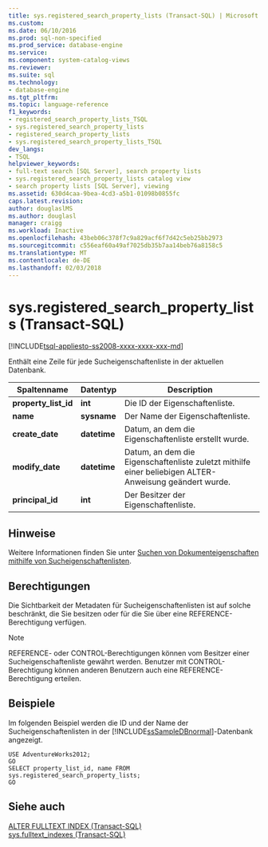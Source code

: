 ```yaml
---
title: sys.registered_search_property_lists (Transact-SQL) | Microsoft Docs
ms.custom: 
ms.date: 06/10/2016
ms.prod: sql-non-specified
ms.prod_service: database-engine
ms.service: 
ms.component: system-catalog-views
ms.reviewer: 
ms.suite: sql
ms.technology:
- database-engine
ms.tgt_pltfrm: 
ms.topic: language-reference
f1_keywords:
- registered_search_property_lists_TSQL
- sys.registered_search_property_lists
- registered_search_property_lists
- sys.registered_search_property_lists_TSQL
dev_langs:
- TSQL
helpviewer_keywords:
- full-text search [SQL Server], search property lists
- sys.registered_search_property_lists catalog view
- search property lists [SQL Server], viewing
ms.assetid: 630d4caa-9bea-4cd3-a5b1-01098b0855fc
caps.latest.revision: 
author: douglaslMS
ms.author: douglasl
manager: craigg
ms.workload: Inactive
ms.openlocfilehash: 43beb06c378f7c9a829acf6f7d42c5eb25bb2973
ms.sourcegitcommit: c556eaf60a49af7025db35b7aa14beb76a8158c5
ms.translationtype: MT
ms.contentlocale: de-DE
ms.lasthandoff: 02/03/2018
---
```

# <a name="sysregisteredsearchpropertylists-transact-sql"></a>sys.registered_search_property_lists (Transact-SQL)
[!INCLUDE[tsql-appliesto-ss2008-xxxx-xxxx-xxx-md](../../includes/tsql-appliesto-ss2008-xxxx-xxxx-xxx-md.md)]

  Enthält eine Zeile für jede Sucheigenschaftenliste in der aktuellen Datenbank.  
  
|Spaltenname|Datentyp|Description|  
|-----------------|---------------|-----------------|  
|**property_list_id**|**int**|Die ID der Eigenschaftenliste.|  
|**name**|**sysname**|Der Name der Eigenschaftenliste.|  
|**create_date**|**datetime**|Datum, an dem die Eigenschaftenliste erstellt wurde.|  
|**modify_date**|**datetime**|Datum, an dem die Eigenschaftenliste zuletzt mithilfe einer beliebigen ALTER-Anweisung geändert wurde.|  
|**principal_id**|**int**|Der Besitzer der Eigenschaftenliste.|  
  
## <a name="remarks"></a>Hinweise  
 Weitere Informationen finden Sie unter [Suchen von Dokumenteigenschaften mithilfe von Sucheigenschaftenlisten](../../relational-databases/search/search-document-properties-with-search-property-lists.md).  
  
## <a name="permissions"></a>Berechtigungen  
 Die Sichtbarkeit der Metadaten für Sucheigenschaftenlisten ist auf solche beschränkt, die Sie besitzen oder für die Sie über eine REFERENCE-Berechtigung verfügen.  
  
> [!NOTE]  
>  REFERENCE- oder CONTROL-Berechtigungen können vom Besitzer einer Sucheigenschaftenliste gewährt werden. Benutzer mit CONTROL-Berechtigung können anderen Benutzern auch eine REFERENCE-Berechtigung erteilen.  
  
## <a name="examples"></a>Beispiele  
 Im folgenden Beispiel werden die ID und der Name der Sucheigenschaftenlisten in der [!INCLUDE[ssSampleDBnormal](../../includes/sssampledbnormal-md.md)]-Datenbank angezeigt.  
  
```  
USE AdventureWorks2012;  
GO  
SELECT property_list_id, name FROM sys.registered_search_property_lists;  
GO  
```  
  
## <a name="see-also"></a>Siehe auch  
 [ALTER FULLTEXT INDEX &#40;Transact-SQL&#41;](../../t-sql/statements/alter-fulltext-index-transact-sql.md)   
 [sys.fulltext_indexes &#40;Transact-SQL&#41;](../../relational-databases/system-catalog-views/sys-fulltext-indexes-transact-sql.md)  
  
  

